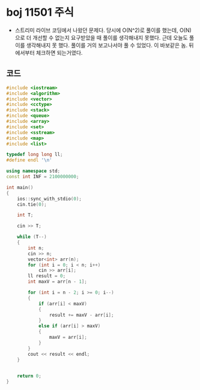 # boj 11501 주식

- 스트리미 라이브 코딩에서 나왔던 문제다. 당시에 O(N^2)로 풀이를 했는데, O(N)으로 더 개선할 수 없는지 요구받았을 때 풀이를 생각해내지 못했다. 근데 오늘도 풀이를 생각해내지 못 했다. 풀이를 거의 보고나서야 풀 수 있었다. 이 바보같은 놈. 뒤에서부터 체크하면 되는거였다.



## 코드

```c++
#include <iostream>
#include <algorithm>
#include <vector>
#include <cctype>
#include <stack>
#include <queue>
#include <array>
#include <set>
#include <sstream>
#include <map>
#include <list>

typedef long long ll;
#define endl '\n'

using namespace std;
const int INF = 2100000000;

int main()
{
    ios::sync_with_stdio(0);
    cin.tie(0);

    int T;

    cin >> T;

    while (T--)
    {
        int n;
        cin >> n;
        vector<int> arr(n);
        for (int i = 0; i < n; i++)
            cin >> arr[i];
        ll result = 0;
        int maxV = arr[n - 1];

        for (int i = n - 2; i >= 0; i--)
        {
            if (arr[i] < maxV)
            {
                result += maxV - arr[i];
            }
            else if (arr[i] > maxV)
            {
                maxV = arr[i];
            }
        }
        cout << result << endl;
    }

    
    return 0;
}
```

